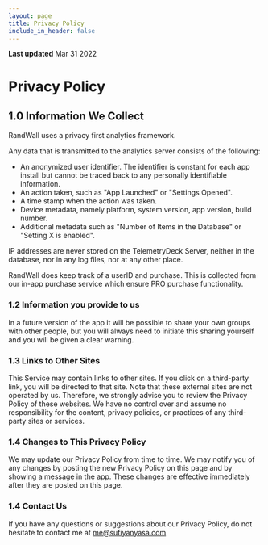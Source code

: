```yaml
---
layout: page
title: Privacy Policy
include_in_header: false
---
```


**Last updated**
Mar 31 2022

# Privacy Policy

## 1.0 Information We Collect

RandWall uses a privacy first analytics framework.

Any data that is transmitted to the analytics server consists of the following:

- An anonymized user identifier. The identifier is constant for each app install but cannot be traced back to any personally identifiable information.
- An action taken, such as "App Launched" or "Settings Opened".
- A time stamp when the action was taken.
- Device metadata, namely platform, system version, app version, build number.
- Additional metadata such as "Number of Items in the Database" or "Setting X is enabled".

IP addresses are never stored on the TelemetryDeck Server, neither in the database, nor in any log files, nor at any other place.

RandWall does keep track of a userID and purchase. This is collected from our in-app purchase service which ensure PRO purchase functionality.

### 1.2 Information you provide to us
In a future version of the app it will be possible to share your own groups with other people, but you will always need to initiate this sharing yourself and you will be given a clear warning.

### 1.3 Links to Other Sites
This Service may contain links to other sites. If you click on a third-party link, you will be directed to that site. Note that these external sites are not operated by us. Therefore, we strongly advise you to review the Privacy Policy of these websites. We have no control over and assume no responsibility for the content, privacy policies, or practices of any third-party sites or services.

### 1.4 Changes to This Privacy Policy
We may update our Privacy Policy from time to time. We may notify you of any changes by posting the new Privacy Policy on this page and by showing a message in the app. These changes are effective immediately after they are posted on this page.

### 1.4 Contact Us
If you have any questions or suggestions about our Privacy Policy, do not hesitate to contact me at me@sufiyanyasa.com


